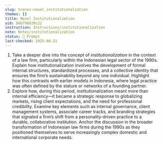 ```yaml
---
slug: Scenes:novel_institutionalzation
themes: []
title: Novel Institutionalzation
uid: b6b798620c22
instruction: Instructions/institutionalization
note: Notes/institutionalization
status: 💬 Prompt
last-checked: 2025-08-21
---
```

1. Take a deeper dive into the concept of *institutionalization* in the context of a law firm, particularly within the Indonesian legal sector of the 1990s. Explain how institutionalization involves the development of formal internal structures, standardized processes, and a collective identity that ensures the firm’s sustainability beyond any one individual. Highlight how this contrasts with earlier models in Indonesia, where legal practice was often defined by the stature or networks of a founding partner.
3. Explore how, during this period, institutionalization meant more than internal efficiency—it became a strategic response to globalizing markets, rising client expectations, and the need for professional credibility. Examine key elements such as internal governance, client management systems, associate career tracks, and branding strategies that signaled a firm’s shift from a personality-driven practice to a durable, collaborative institution. Anchor the discussion in the broader transformation of Indonesian law firms during the 1990s as they positioned themselves to serve increasingly complex domestic and international corporate needs.
